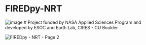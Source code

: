 # FIREDpy-NRT
![image](https://github.com/earthlab/FIREDpy-NRT/assets/67020853/ad384d49-2111-4d84-9821-83a492321017)
    # Project funded by NASA Applied Sciences Program and developed by ESOC and Earth Lab, CIRES - CU Boulder
    
![FIREDpy - NRT - Page 2](https://github.com/earthlab/FIREDpy-NRT/assets/67020853/e56abc54-99d4-490a-ade0-994b63c8fbfb)
